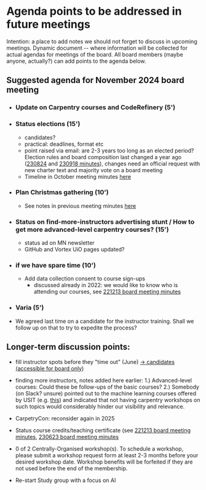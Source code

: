 # Agenda points to be addressed in future meetings
Intention: a place to add notes we should not forget to discuss in upcoming meetings. Dynamic document -- where information will be collected for actual agendas for meetings of the board.
All board members (maybe anyone, actually?) can add points to the agenda below. 

## Suggested agenda for November 2024 board meeting 

- ### Update on Carpentry courses and CodeRefinery (5')

- ### Status elections (15')
    - candidates?
    - practical: deadlines, format etc
    - point raised via email: are 2-3 years too long as an elected period? 
      Election rules and board composition last changed a year ago ([230824](https://github.com/uio-carpentry/organisational/blob/master/meetings/230824_board_meeting.md) and [230918 minutes](https://github.com/uio-carpentry/organisational/blob/master/meetings/230918_board-meeting.md)), changes need an official request with new charter text and majority vote on a board meeting
    - Timeline in October meeting minutes [here](https://github.com/uio-carpentry/organisational/blob/master/meetings/241011_board-meeting.md)

- ### Plan Christmas gathering (10')
    - See notes in previous meeting minutes [here](https://github.com/uio-carpentry/organisational/blob/master/meetings/241011_board-meeting.md)

- ### Status on find-more-instructors advertising stunt / How to get more advanced-level carpentry courses? (15')
    - status ad on MN newsletter
    - GitHub and Vortex UiO pages updated?

- ### if we have spare time (10')
  - Add data collection consent to course sign-ups
    - discussed already in 2022: we would like to know who is attending our courses, see [221213 board meeting minutes](https://github.com/uio-carpentry/organisational/blob/master/meetings/221213_board_meeting.md)

- ### Varia (5')
* We agreed last time on a candidate for the instructor training. Shall we follow up on that to try to expedite the process?

## Longer-term discussion points:
- fill instructor spots before they "time out" (June) [-> candidates (accessible for board only)](https://docs.google.com/spreadsheets/d/1-ZWKY2Q2gTa3kRfcuniMMdaFyp6VrOz913eqCXDUCq8/edit?gid=1795017706#gid=1795017706)
- finding more instructors, notes added here earlier:
        1.) Advanced-level courses: Could these be follow-ups of the basic courses?
        2.) Somebody (on Slack? unsure) pointed out to the machine learning courses offered by USIT (e.g. [this](https://www.uio.no/tjenester/it/kurs/alle/dht/ml-python/events/2024-05-ml-python-intro.html)) and indicated that not having carpentry workshops on such topics would considerably hinder our visibility and relevance.

- CarpetryCon: reconsider again in 2025
- Status course credits/teaching certificate (see [221213 board meeting minutes](https://github.com/uio-carpentry/organisational/blob/master/meetings/221213_board_meeting.md), [230623 board meeting minutes](https://github.com/uio-carpentry/organisational/blob/master/meetings/230623_board_meeting.md)
- 0 of 2 Centrally-Organised workshop(s). To schedule a workshop, please submit a workshop request form at least 2-3 months before your desired workshop date. Workshop benefits will be forfeited if they are not used before the end of the membership.
- Re-start Study group with a focus on AI  

